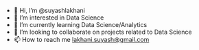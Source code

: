 - 👋 Hi, I’m @suyashlakhani
- 👀 I’m interested in Data Science
- 🌱 I’m currently learning Data Science/Analytics
- 💞️ I’m looking to collaborate on projects related to Data Science
- 📫 How to reach me lakhani.suyash@gmail.com

<!---
suyashlakhani/suyashlakhani is a ✨ special ✨ repository because its `README.md` (this file) appears on your GitHub profile.
You can click the Preview link to take a look at your changes.
--->
